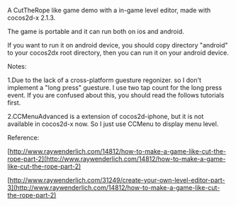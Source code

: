 A CutTheRope like game demo with a in-game level editor,  made with cocos2d-x 2.1.3.

The game is portable and it can run both on ios and android.

If you want to run it on android device, you should copy directory "android"
to your cocos2dx root directory, then you can run it on your android device.


Notes:

1.Due to the lack of a cross-platform guesture regonizer.
so I don't implement a "long press" guesture. I use two tap count for the long press event.
If you are confused about this, you should read the follows tutorials first.

2.CCMenuAdvanced is a extension of cocos2d-iphone, but it is not available in cocos2d-x now. 
So I just use CCMenu to display menu level.
    




Reference:

[http://www.raywenderlich.com/14812/how-to-make-a-game-like-cut-the-rope-part-2](http://www.raywenderlich.com/14812/how-to-make-a-game-like-cut-the-rope-part-2)

[http://www.raywenderlich.com/31249/create-your-own-level-editor-part-3](http://www.raywenderlich.com/14812/how-to-make-a-game-like-cut-the-rope-part-2)
